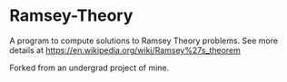 # Ramsey-Theory

A program to compute solutions to Ramsey Theory problems.
See more details at https://en.wikipedia.org/wiki/Ramsey%27s_theorem

Forked from an undergrad project of mine.
